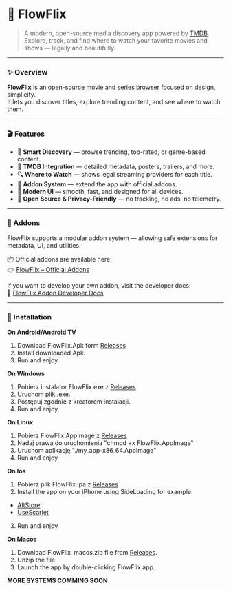 # 🌊 FlowFlix

> A modern, open-source media discovery app powered by [TMDB](https://www.themoviedb.org).  
> Explore, track, and find where to watch your favorite movies and shows — legally and beautifully.

---

### ✨ Overview

**FlowFlix** is an open-source movie and series browser focused on design, simplicity.  
It lets you discover titles, explore trending content, and see where to watch them.

---

### 🎬 Features

- 🧠 **Smart Discovery** — browse trending, top-rated, or genre-based content.  
- 🎥 **TMDB Integration** — detailed metadata, posters, trailers, and more.  
- 🔍 **Where to Watch** — shows legal streaming providers for each title.  
- 🧩 **Addon System** — extend the app with official addons.  
- 🎨 **Modern UI** — smooth, fast, and designed for all devices.  
- 🖤 **Open Source & Privacy-Friendly** — no tracking, no ads, no telemetry.

---

### 🧩 Addons

FlowFlix supports a modular addon system — allowing safe extensions for metadata, UI, and utilities.

📦 Official addons are available here:  
👉 [FlowFlix – Official Addons](https://github.com/FlowFlixApp/official-addons)

If you want to develop your own addon, visit the developer docs:  
📘 [FlowFlix Addon Developer Docs](https://flowflixapp.github.io/flowflix-addon-docs)

---

### 🚀 Installation

**On Android/Android TV**
1. Download FlowFlix.Apk form [Releases](https://github.com/FlowFlix/FlowFlix/releases)
2. Install downloaded Apk.
3. Run and enjoy.

**On Windows**
1. Pobierz instalator FlowFlix.exe z [Releases](https://github.com/FlowFlix/FlowFlix/releases)
2. Uruchom plik .exe.
3. Postępuj zgodnie z kreatorem instalacji.
4. Run and enjoy

**On Linux**
1. Pobierz FlowFlix.AppImage z [Releases](https://github.com/FlowFlix/FlowFlix/releases)
2. Nadaj prawa do uruchomienia "chmod +x FlowFlix.AppImage"
3. Uruchom aplikację "./my_app-x86_64.AppImage"
4. Run and enjoy

**On Ios**
1. Pobierz plik FlowFlix.ipa z [Releases](https://github.com/FlowFlix/FlowFlix/releases)
2. Install the app on your iPhone using SideLoading for example:
  - [AltStore](https://altstore.io/)
  - [UseScarlet](https://usescarlet.com/)
3. Run and enjoy

**On Macos**
1. Download  FlowFlix_macos.zip file from [Releases](https://github.com/FlowFlix/FlowFlix/releases).
2. Unzip the file.
3. Launch the app by double-clicking FlowFlix.app.

**MORE SYSTEMS COMMING SOON**
